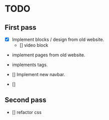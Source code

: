 # TODO

## First pass
- [x] Implement blocks / design from old website.
    - [] video block

- implement pages from old website. 
- implements tags. 


- [] Implement new navbar.
- [] 

## Second pass

- [] refactor css